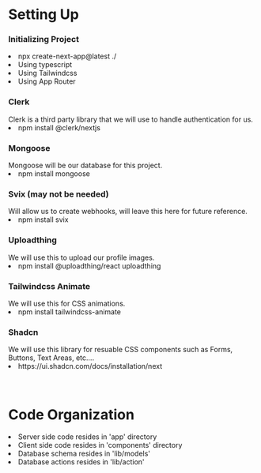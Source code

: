 <h1>Setting Up</h1>
<h3>Initializing Project</h3>
<div>
    <li>npx create-next-app@latest ./</li>
    <li>Using typescript</li>
    <li>Using Tailwindcss</li>
    <li>Using App Router</li>
</div>

<h3>Clerk</h3>
<div>
Clerk is a third party library that we will use to handle authentication for us.
</div>
<li>npm install @clerk/nextjs</li>

<h3>Mongoose</h3>
<div>
Mongoose will be our database for this project.
</div>
<li>npm install mongoose</li>

<h3>Svix (may not be needed)</h3>
<div>
Will allow us to create webhooks, will leave this here for future reference.
</div>
<li>npm install svix</li>

<h3>Uploadthing</h3>
<div>
We will use this to upload our profile images.
</div>
<li>npm install @uploadthing/react uploadthing</li>

<h3>Tailwindcss Animate</h3>
<div>
We will use this for CSS animations.
</div>
<li>npm install tailwindcss-animate</li>

<h3>Shadcn</h3>
<div>
We will use this library for resuable CSS components such as Forms, Buttons, Text Areas, etc....
</div>
<li>https://ui.shadcn.com/docs/installation/next</li>
<br><br>





<h1>Code Organization</h1>
<li>Server side code resides in 'app' directory</li>
<li>Client side code resides in 'components' directory</li>
<li>Database schema resides in 'lib/models'</li>
<li>Database actions resides in 'lib/action'</li>
<br><br>
